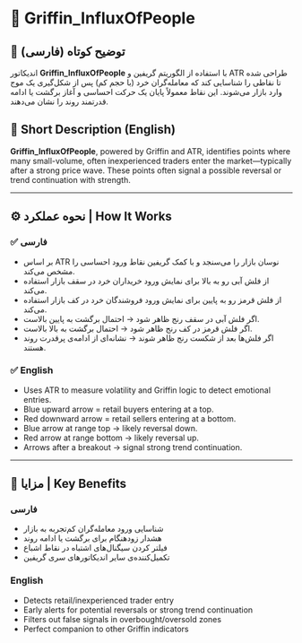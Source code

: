 # 🧠 Griffin_InfluxOfPeople

## 📌 توضیح کوتاه (فارسی)  
اندیکاتور **Griffin_InfluxOfPeople** با استفاده از الگوریتم گریفین و ATR طراحی شده تا نقاطی را شناسایی کند که معامله‌گران خرد (با حجم کم) پس از شکل‌گیری یک موج وارد بازار می‌شوند. این نقاط معمولاً پایان یک حرکت احساسی و آغاز برگشت یا ادامه قدرتمند روند را نشان می‌دهند.

## 📌 Short Description (English)  
**Griffin_InfluxOfPeople**, powered by Griffin and ATR, identifies points where many small-volume, often inexperienced traders enter the market—typically after a strong price wave. These points often signal a possible reversal or trend continuation with strength.

---

## ⚙️ نحوه عملکرد | How It Works

### ✅ فارسی  
- بر اساس ATR نوسان بازار را می‌سنجد و با کمک گریفین نقاط ورود احساسی را مشخص می‌کند.  
- از فلش آبی رو به بالا برای نمایش ورود خریداران خرد در سقف بازار استفاده می‌کند.  
- از فلش قرمز رو به پایین برای نمایش ورود فروشندگان خرد در کف بازار استفاده می‌کند.  
- اگر فلش آبی در سقف رنج ظاهر شود → احتمال برگشت به پایین بالاست.  
- اگر فلش قرمز در کف رنج ظاهر شود → احتمال برگشت به بالا بالاست.  
- اگر فلش‌ها بعد از شکست رنج ظاهر شوند → نشانه‌ای از ادامه‌ی پرقدرت روند هستند.

### ✅ English  
- Uses ATR to measure volatility and Griffin logic to detect emotional entries.  
- Blue upward arrow = retail buyers entering at a top.  
- Red downward arrow = retail sellers entering at a bottom.  
- Blue arrow at range top → likely reversal down.  
- Red arrow at range bottom → likely reversal up.  
- Arrows after a breakout → signal strong trend continuation.

---

## 🌟 مزایا | Key Benefits

### فارسی  
- شناسایی ورود معامله‌گران کم‌تجربه به بازار  
- هشدار زودهنگام برای برگشت یا ادامه روند  
- فیلتر کردن سیگنال‌های اشتباه در نقاط اشباع  
- تکمیل‌کننده‌ی سایر اندیکاتورهای سری گریفین

### English  
- Detects retail/inexperienced trader entry  
- Early alerts for potential reversals or strong trend continuation  
- Filters out false signals in overbought/oversold zones  
- Perfect companion to other Griffin indicators
